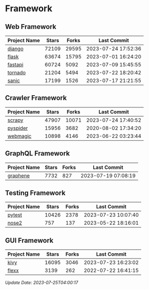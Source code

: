 # Framework

## Web Framework
| Project Name | Stars | Forks | Last Commit |
| ------------ | ----- | ----- | ----------- |
| [django](https://github.com/django/django) | 72109 | 29595 | 2023-07-24 17:52:36 |
| [flask](https://github.com/pallets/flask) | 63674 | 15795 | 2023-07-01 16:24:20 |
| [fastapi](https://github.com/tiangolo/fastapi) | 60724 | 5092 | 2023-07-09 15:45:55 |
| [tornado](https://github.com/tornadoweb/tornado) | 21204 | 5494 | 2023-07-22 18:20:42 |
| [sanic](https://github.com/sanic-org/sanic) | 17199 | 1526 | 2023-07-17 21:21:55 |

## Crawler Framework
| Project Name | Stars | Forks | Last Commit |
| ------------ | ----- | ----- | ----------- |
| [scrapy](https://github.com/scrapy/scrapy) | 47907 | 10071 | 2023-07-24 17:40:52 |
| [pyspider](https://github.com/binux/pyspider) | 15956 | 3682 | 2020-08-02 17:34:20 |
| [webmagic](https://github.com/code4craft/webmagic) | 10898 | 4146 | 2023-06-22 03:23:44 |

## GraphQL Framework
| Project Name | Stars | Forks | Last Commit |
| ------------ | ----- | ----- | ----------- |
| [graphene](https://github.com/graphql-python/graphene) | 7732 | 827 | 2023-07-19 07:08:19 |

## Testing Framework
| Project Name | Stars | Forks | Last Commit |
| ------------ | ----- | ----- | ----------- |
| [pytest](https://github.com/pytest-dev/pytest) | 10426 | 2378 | 2023-07-23 10:07:40 |
| [nose2](https://github.com/nose-devs/nose2) | 757 | 137 | 2023-05-22 18:16:01 |

## GUI Framework
| Project Name | Stars | Forks | Last Commit |
| ------------ | ----- | ----- | ----------- |
| [kivy](https://github.com/kivy/kivy) | 16095 | 3046 | 2023-07-23 16:23:02 |
| [flexx](https://github.com/flexxui/flexx) | 3139 | 262 | 2022-07-22 16:41:15 |

*Update Date: 2023-07-25T04:00:17*